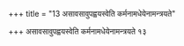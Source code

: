 +++
title = "13 असावसावुपह्वयस्वेति कर्मनामधेयेनामन्त्रयते"

+++
असावसावुपह्वयस्वेति कर्मनामधेयेनामन्त्रयते १३